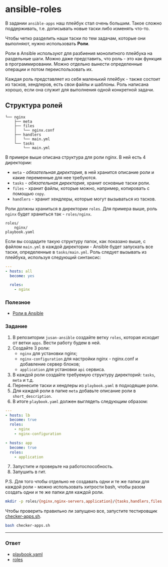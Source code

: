 # ansible-roles

В задании `ansible-apps` наш плейбук стал очень большим. Такое сложно поддерживать,
т.е. дописывать новые таски либо изменять что-то.

Чтобы четко разделить наши таски по тем задачам, которые они выполняют, нужно использовать
**Роли**.

Роли в Ansible используют для разбиения монолитного плейбука на раздельные шаги. Можно даже
представить, что роль - это как функция в программировании. Можно отдельно вынести определенные
операции и потом переиспользовать их.

Каждая роль представляет из себя маленький плейбук - также состоит из тасков, хендлеров, есть
свои файлы и шаблоны. Роль написана хорошо, если она служит для выполнения одной конкретной задачи.

## Структура ролей

```tree
└── nginx
    ├── meta
    ├── files
    │   └── nginx.conf
    ├── handlers
    │   └── main.yml
    └── tasks
        └── main.yml
```

В примере выше описана структура для роли nginx. В ней есть 4 директории:

- `meta` - _обязательная директория_, в ней хранится описание роли и какие переменные для нее требуются.
- `tasks` - _обязательная директория_, хранит основные таски роли.
- `files` - хранит файлы, которые можно, например, копировать с помощью `copy`.
- `handlers` - хранит хендлеры, которые могут вызываться из тасков.

Роли должны храниться в директории `roles`. Для примера выше, роль `nginx` будет
храниться так - `roles/nginx`.

```
roles/
    nginx/
playbook.yaml
```

Если вы создадите такую структуру папок, как показано выше, с файлом `main.yml` в
каждой директории - Ansible будет запускать все таски, определенные в `tasks/main.yml`.
Роль следует вызывать из плейбука, используя следующий синтаксис:

```yaml
---
- hosts: all
  become: yes

  roles:
    - nginx
```

### Полезное

- [Роли в Ansible](https://docs.ansible.com/ansible/latest/user_guide/playbooks_reuse_roles.html)

### Задание

1. В репозитории `jusan-ansible` создайте ветку `roles`, которая исходит от ветки `apps`.
   Вести работу будем в ней.
2. Создайте 3 роли:
   - `nginx` для установки nginx;
   - `nginx-configuration` для настройки nginx - nginx.conf и добавление сервер блоков;
   - `application` для установки `api` сервиса.
3. В каждой роли создайте требуемую структуру директорий: `tasks`, `meta` и т.д.
4. Перенесите таски и хендлеры из `playbook.yaml` в подходящие роли.
5. Для каждой роли в папке `meta` добавьте описание роли в `short_description`.
6. В итоге `playbook.yaml` должен выглядеть следующим образом:

```yaml
---
- hosts: lb
  become: true
  roles:
    - nginx
    - nginx-configuration

- hosts: app
  become: true
  roles:
    - application
```

7. Запустите и проверьте на работоспособность.
8. Запушить в гит.

P.S. Для того чтобы отдельно не создавать одни и те же папки для каждой роли - можно
использовать хитрости bash, чтобы разом создать одни и те же папки для каждой роли.

```bash
mkdir -p roles/{nginx,nginx-servers,application}/{tasks,handlers,files,templates,meta}
```

Чтобы проверить правильно ли запущено все, запустите тестировщик [checker-apps.sh](https://stepik.org/media/attachments/lesson/698792/checker-apps.sh).

```bash
bash checker-apps.sh
```

---

### Ответ

- [playbook.yaml](./playbook.yaml)
- [roles](./roles/)
